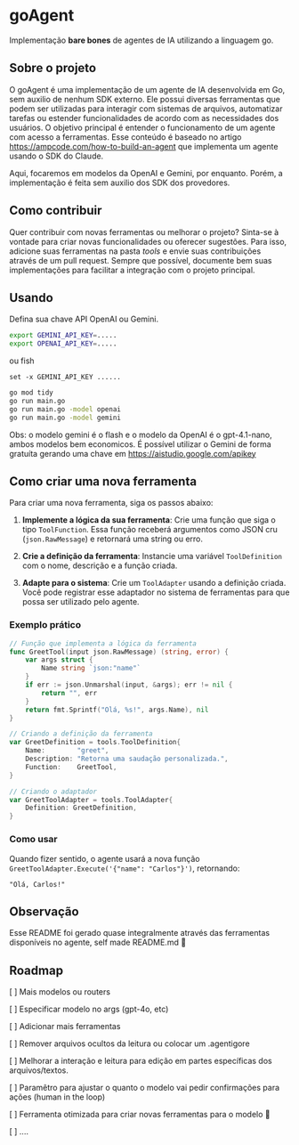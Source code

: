 
# goAgent
Implementação **bare bones** de agentes de IA utilizando a linguagem go.

## Sobre o projeto
O goAgent é uma implementação de um agente de IA desenvolvida em Go, sem auxilio de nenhum SDK externo. Ele possui diversas ferramentas que podem ser utilizadas para interagir com sistemas de arquivos, automatizar tarefas ou estender funcionalidades de acordo com as necessidades dos usuários. O objetivo principal é entender o funcionamento de um agente com acesso a ferramentas. Esse conteúdo é baseado no artigo https://ampcode.com/how-to-build-an-agent que implementa um agente usando o SDK do Claude. 

Aqui, focaremos em modelos da OpenAI e Gemini, por enquanto. Porém, a implementação é feita sem auxilio dos SDK dos provedores.

## Como contribuir
Quer contribuir com novas ferramentas ou melhorar o projeto? Sinta-se à vontade para criar novas funcionalidades ou oferecer sugestões. Para isso, adicione suas ferramentas na pasta *tools* e envie suas contribuições através de um pull request. Sempre que possível, documente bem suas implementações para facilitar a integração com o projeto principal.

## Usando
Defina sua chave API OpenAI ou Gemini.

```bash
export GEMINI_API_KEY=.....
export OPENAI_API_KEY=.....
```
ou fish
```fish
set -x GEMINI_API_KEY ......
```

```bash
go mod tidy
go run main.go
go run main.go -model openai
go run main.go -model gemini
```

Obs: o modelo gemini é o flash e o modelo da OpenAI é o gpt-4.1-nano, ambos modelos bem economicos. É possível utilizar o Gemini de forma gratuíta gerando uma chave em https://aistudio.google.com/apikey

## Como criar uma nova ferramenta

Para criar uma nova ferramenta, siga os passos abaixo:

1. **Implemente a lógica da sua ferramenta**: Crie uma função que siga o tipo `ToolFunction`. Essa função receberá argumentos como JSON cru (`json.RawMessage`) e retornará uma string ou erro.

2. **Crie a definição da ferramenta**: Instancie uma variável `ToolDefinition` com o nome, descrição e a função criada.

3. **Adapte para o sistema**: Crie um `ToolAdapter` usando a definição criada. Você pode registrar esse adaptador no sistema de ferramentas para que possa ser utilizado pelo agente.

### Exemplo prático

```go
// Função que implementa a lógica da ferramenta
func GreetTool(input json.RawMessage) (string, error) {
    var args struct {
        Name string `json:"name"`
    }
    if err := json.Unmarshal(input, &args); err != nil {
        return "", err
    }
    return fmt.Sprintf("Olá, %s!", args.Name), nil
}

// Criando a definição da ferramenta
var GreetDefinition = tools.ToolDefinition{
    Name:        "greet",
    Description: "Retorna uma saudação personalizada.",
    Function:    GreetTool,
}

// Criando o adaptador
var GreetToolAdapter = tools.ToolAdapter{
    Definition: GreetDefinition,
}
```

### Como usar
Quando fizer sentido, o agente usará a nova função `GreetToolAdapter.Execute('{"name": "Carlos"}')`, retornando:

```
"Olá, Carlos!"
```

## Observação
Esse README foi gerado quase integralmente através das ferramentas disponíveis no agente, self made README.md 🤣

## Roadmap

[ ] Mais modelos ou routers

[ ] Especificar modelo no args (gpt-4o, etc)

[ ] Adicionar mais ferramentas

[ ] Remover arquivos ocultos da leitura ou colocar um .agentigore

[ ] Melhorar a interação e leitura para edição em partes específicas dos arquivos/textos.

[ ] Paramêtro para ajustar o quanto o modelo vai pedir confirmações para ações (human in the loop)

[ ] Ferramenta otimizada para criar novas ferramentas para o modelo 🔁

[ ] ....
